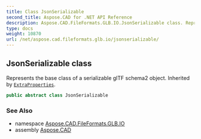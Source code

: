 ```yaml
---
title: Class JsonSerializable
second_title: Aspose.CAD for .NET API Reference
description: Aspose.CAD.FileFormats.GLB.IO.JsonSerializable class. Represents the base class of a serializable glTF schema2 object. Inherited by ExtraProperties
type: docs
weight: 10870
url: /net/aspose.cad.fileformats.glb.io/jsonserializable/
---
```

## JsonSerializable class

Represents the base class of a serializable glTF schema2 object. Inherited by [`ExtraProperties`](../../aspose.cad.fileformats.glb/extraproperties/).

```csharp
public abstract class JsonSerializable
```

### See Also

* namespace [Aspose.CAD.FileFormats.GLB.IO](../../aspose.cad.fileformats.glb.io/)
* assembly [Aspose.CAD](../../)



